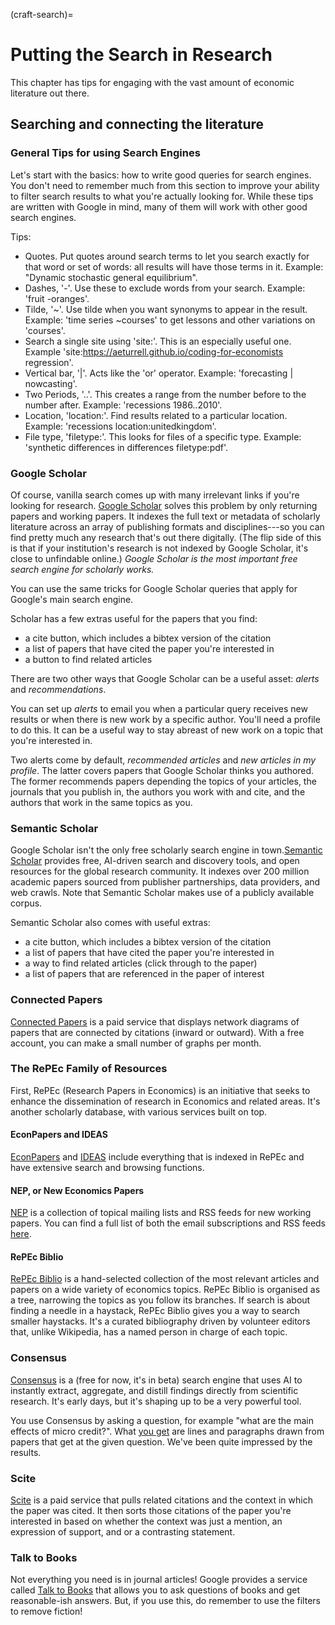 (craft-search)=
# Putting the Search in Research

This chapter has tips for engaging with the vast amount of economic literature out there.

## Searching and connecting the literature

### General Tips for using Search Engines

Let's start with the basics: how to write good queries for search engines. You don't need to remember much from this section to improve your ability to filter search results to what you're actually looking for. While these tips are written with Google in mind, many of them will work with other good search engines.

Tips:

- Quotes. Put quotes around search terms to let you search exactly for that word or set of words: all results will have those terms in it. Example: "Dynamic stochastic general equilibrium".
- Dashes, '-'. Use these to exclude words from your search. Example: 'fruit -oranges'.
- Tilde, '~'. Use tilde when you want synonyms to appear in the result. Example: 'time series ~courses' to get lessons and other variations on 'courses'.
- Search a single site using 'site:<url>'. This is an especially useful one. Example 'site:https://aeturrell.github.io/coding-for-economists regression'.
- Vertical bar, '|'. Acts like the 'or' operator. Example: 'forecasting | nowcasting'.
- Two Periods, '..'. This creates a range from the number before to the number after. Example: 'recessions 1986..2010'.
- Location, 'location:'. Find results related to a particular location. Example: 'recessions location:unitedkingdom'.
- File type, 'filetype:'. This looks for files of a specific type. Example: 'synthetic differences in differences filetype:pdf'.

### Google Scholar

Of course, vanilla search comes up with many irrelevant links if you're looking for research. [Google Scholar](https://scholar.google.co.uk/) solves this problem by only returning papers and working papers. It indexes the full text or metadata of scholarly literature across an array of publishing formats and disciplines---so you can find pretty much any research that's out there digitally. (The flip side of this is that if your institution's research is not indexed by Google Scholar, it's close to unfindable online.) *Google Scholar is the most important free search engine for scholarly works.*

You can use the same tricks for Google Scholar queries that apply for Google's main search engine. 

Scholar has a few extras useful for the papers that you find:

- a cite button, which includes a bibtex version of the citation
- a list of papers that have cited the paper you're interested in
- a button to find related articles

There are two other ways that Google Scholar can be a useful asset: *alerts* and *recommendations*.

You can set up *alerts* to email you when a particular query receives new results or when there is new work by a specific author. You'll need a profile to do this. It can be a useful way to stay abreast of new work on a topic that you're interested in.

Two alerts come by default, *recommended articles* and *new articles in my profile*. The latter covers papers that Google Scholar thinks you authored. The former recommends papers depending the topics of your articles, the journals that you publish in, the authors you work with and cite, and the authors that work in the same topics as you.

### Semantic Scholar

Google Scholar isn't the only free scholarly search engine in town.[Semantic Scholar](https://www.semanticscholar.org/) provides free, AI-driven search and discovery tools, and open resources for the global research community. It indexes over 200 million academic papers sourced from publisher partnerships, data providers, and web crawls. Note that Semantic Scholar makes use of a publicly available corpus.

Semantic Scholar also comes with useful extras:

- a cite button, which includes a bibtex version of the citation
- a list of papers that have cited the paper you're interested in
- a way to find related articles (click through to the paper)
- a list of papers that are referenced in the paper of interest

### Connected Papers

[Connected Papers](https://www.connectedpapers.com/) is a paid service that displays network diagrams of papers that are connected by citations (inward or outward). With a free account, you can make a small number of graphs per month.

### The RePEc Family of Resources

First, RePEc (Research Papers in Economics) is an initiative that seeks to enhance the dissemination of research in Economics and related areas. It's another scholarly database, with various services built on top.

#### EconPapers and IDEAS

[EconPapers](https://econpapers.repec.org/) and [IDEAS](https://ideas.repec.org/) include everything that is indexed in RePEc and have extensive search and browsing functions.

#### NEP, or New Economics Papers

[NEP](http://nep.repec.org/) is a collection of topical mailing lists and RSS feeds for new working papers. You can find a full list of both the email subscriptions and RSS feeds [here](https://ideas.repec.org/n/).

#### RePEc Biblio

[RePEc Biblio](https://biblio.repec.org/alltopics.html) is a hand-selected collection of the most relevant articles and papers on a wide variety of economics topics. RePEc Biblio is organised as a tree, narrowing the topics as you follow its branches. If search is about finding a needle in a haystack, RePEc Biblio gives you a way to search smaller haystacks. It's a curated bibliography driven by volunteer editors that, unlike Wikipedia, has a named person in charge of each topic.

### Consensus

[Consensus](https://consensus.app/) is a (free for now, it's in beta) search engine that uses AI to instantly extract, aggregate, and distill findings directly from scientific research. It's early days, but it's shaping up to be a very powerful tool.

You use Consensus by asking a question, for example "what are the main effects of micro credit?". What [you get](https://consensus.app/results/?q=what%20are%20the%20main%20effects%20of%20micro%20credit) are lines and paragraphs drawn from papers that get at the given question. We've been quite impressed by the results.

### Scite

[Scite](https://www.scite.ai/home) is a paid service that pulls related citations and the context in which the paper was cited. It then sorts those citations of the paper you're interested in based on whether the context was just a mention, an expression of support, and or a contrasting statement.

### Talk to Books

Not everything you need is in journal articles! Google provides a service called [Talk to Books](https://books.google.com/talktobooks/) that allows you to ask questions of books and get reasonable-ish answers. But, if you use this, do remember to use the filters to remove fiction!
